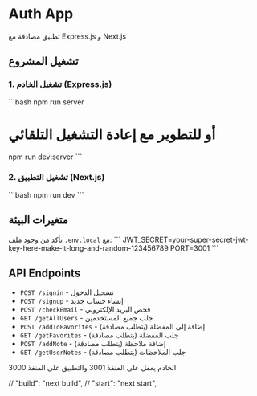 # Auth App

تطبيق مصادقة مع Express.js و Next.js

## تشغيل المشروع

### 1. تشغيل الخادم (Express.js)
\`\`\`bash
npm run server
# أو للتطوير مع إعادة التشغيل التلقائي
npm run dev:server
\`\`\`

### 2. تشغيل التطبيق (Next.js)
\`\`\`bash
npm run dev
\`\`\`

## متغيرات البيئة

تأكد من وجود ملف `.env.local` مع:
\`\`\`
JWT_SECRET=your-super-secret-jwt-key-here-make-it-long-and-random-123456789
PORT=3001
\`\`\`

## API Endpoints

- `POST /signin` - تسجيل الدخول
- `POST /signup` - إنشاء حساب جديد
- `POST /checkEmail` - فحص البريد الإلكتروني
- `GET /getAllUsers` - جلب جميع المستخدمين
- `POST /addToFavorites` - إضافة إلى المفضلة (يتطلب مصادقة)
- `GET /getFavorites` - جلب المفضلة (يتطلب مصادقة)
- `POST /addNote` - إضافة ملاحظة (يتطلب مصادقة)
- `GET /getUserNotes` - جلب الملاحظات (يتطلب مصادقة)

الخادم يعمل على المنفذ 3001 والتطبيق على المنفذ 3000.


// "build": "next build",
// "start": "next start",
